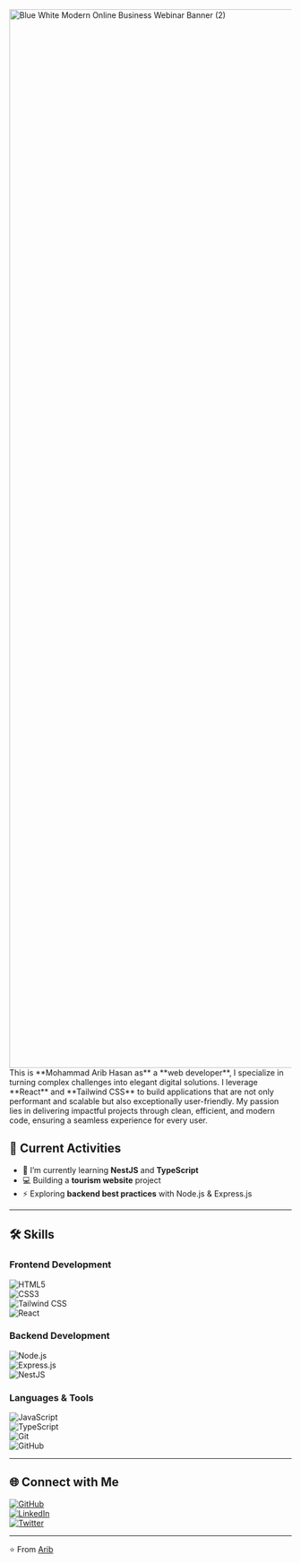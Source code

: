 <img width="3780" height="1890" alt="Blue White Modern Online Business Webinar Banner (2)" src="https://github.com/user-attachments/assets/96a681af-beb9-4023-850b-4c575d9cf959" />
This is **Mohammad Arib Hasan as** a **web developer**, I specialize in turning complex challenges into elegant digital solutions. I leverage **React** and **Tailwind CSS** to build applications that are not only performant and scalable but also exceptionally user-friendly. My passion lies in delivering impactful projects through clean, efficient, and modern code, ensuring a seamless experience for every user.

## 🚀 Current Activities  
- 🌱 I’m currently learning **NestJS** and **TypeScript**  
- 💻 Building a **tourism website** project  
- ⚡ Exploring **backend best practices** with Node.js & Express.js  

---

## 🛠 Skills  

### **Frontend Development**  
![HTML5](https://img.shields.io/badge/HTML5-E34F26?style=for-the-badge&logo=html5&logoColor=white)  
![CSS3](https://img.shields.io/badge/CSS3-1572B6?style=for-the-badge&logo=css3&logoColor=white)  
![Tailwind CSS](https://img.shields.io/badge/TailwindCSS-38B2AC?style=for-the-badge&logo=tailwind-css&logoColor=white)  
![React](https://img.shields.io/badge/React-20232A?style=for-the-badge&logo=react&logoColor=61DAFB)  

### **Backend Development**  
![Node.js](https://img.shields.io/badge/Node.js-339933?style=for-the-badge&logo=node.js&logoColor=white)  
![Express.js](https://img.shields.io/badge/Express.js-000000?style=for-the-badge&logo=express&logoColor=white)  
![NestJS](https://img.shields.io/badge/NestJS-E0234E?style=for-the-badge&logo=nestjs&logoColor=white)  

### **Languages & Tools**  
![JavaScript](https://img.shields.io/badge/JavaScript-F7DF1E?style=for-the-badge&logo=javascript&logoColor=black)  
![TypeScript](https://img.shields.io/badge/TypeScript-007ACC?style=for-the-badge&logo=typescript&logoColor=white)  
![Git](https://img.shields.io/badge/Git-F05032?style=for-the-badge&logo=git&logoColor=white)  
![GitHub](https://img.shields.io/badge/GitHub-181717?style=for-the-badge&logo=github&logoColor=white)  

---

## 🌐 Connect with Me  

[![GitHub](https://img.shields.io/badge/GitHub-181717?style=for-the-badge&logo=github)](https://github.com/mohammadaribhasan)  
[![LinkedIn](https://img.shields.io/badge/LinkedIn-0077B5?style=for-the-badge&logo=linkedin&logoColor=white)](https://linkedin.com/in/mohammadaribhasan)  
[![Twitter](https://img.shields.io/badge/Twitter-1DA1F2?style=for-the-badge&logo=twitter&logoColor=white)](https://twitter.com/mdaribhasan)  

---
⭐️ From [Arib](https://github.com/mohammadaribhasan)
